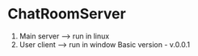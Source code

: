 # ChatRoomServer
1. Main server --> run in linux
2. User client --> run in window
Basic version - v.0.0.1
